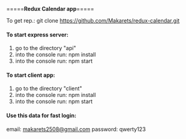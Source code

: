 
=====**Redux Calendar app**=====

To get rep.:
	git clone https://github.com/Makarets/redux-calendar.git


#### To start express server: 
1. go to the directory "api"
2. into the console run: npm install
3. into the console run: npm start
	
#### To start client app:
1. go to the directory "client"
2. into the console run: npm install
3. into the console run: npm start

#### Use this data for fast login:

email: makarets2508@gmail.com
password: qwerty123

